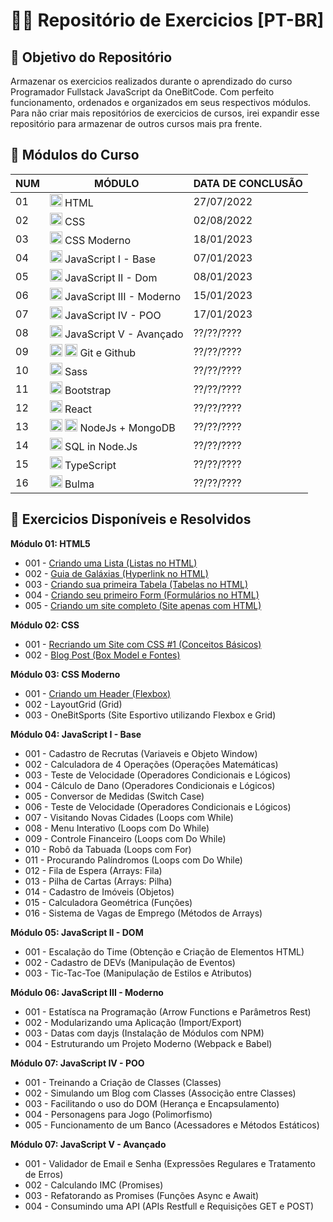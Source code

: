 # 🤘🏽 Repositório de Exercicios [PT-BR]

## 🎯 **Objetivo do Repositório**<br>
Armazenar os exercicios realizados durante o aprendizado do curso Programador Fullstack JavaScript da OneBitCode. Com perfeito funcionamento, ordenados e organizados em seus respectivos módulos. Para não criar mais repositórios de exercicios de cursos, irei expandir esse repositório para armazenar de outros cursos mais pra frente.

## 🍁 **Módulos do Curso**
| NUM           | MÓDULO             | DATA DE CONCLUSÃO |
| ------------- | -------------      | ----------------- |
| 01            | <img src="https://cdn.jsdelivr.net/gh/devicons/devicon/icons/html5/html5-original.svg" height='20' width='20'/> HTML               | 27/07/2022        |                   
| 02            | <img src="https://cdn.jsdelivr.net/gh/devicons/devicon/icons/css3/css3-original.svg" height='20' width='20'/> CSS                | 02/08/2022        |
| 03            | <img src="https://cdn.jsdelivr.net/gh/devicons/devicon/icons/css3/css3-original.svg" height='20' width='20'/> CSS Moderno        | 18/01/2023        | 
| 04            | <img src="https://cdn.jsdelivr.net/gh/devicons/devicon/icons/javascript/javascript-original.svg" height='20' width='20'/>  JavaScript I - Base       | 07/01/2023        |
| 05            | <img src="https://cdn.jsdelivr.net/gh/devicons/devicon/icons/javascript/javascript-original.svg" height='20' width='20'/>  JavaScript II - Dom      | 08/01/2023        | 
| 06            | <img src="https://cdn.jsdelivr.net/gh/devicons/devicon/icons/javascript/javascript-original.svg" height='20' width='20'/>  JavaScript III - Moderno     | 15/01/2023       | 
| 07            | <img src="https://cdn.jsdelivr.net/gh/devicons/devicon/icons/javascript/javascript-original.svg" height='20' width='20'/>  JavaScript IV - POO    | 17/01/2023       | 
| 08            | <img src="https://cdn.jsdelivr.net/gh/devicons/devicon/icons/javascript/javascript-original.svg" height='20' width='20'/>  JavaScript V - Avançado    | ??/??/????       |
| 09            | <img src="https://cdn.jsdelivr.net/gh/devicons/devicon/icons/git/git-original.svg" height='20' width='20'/>  <img src="https://cdn.jsdelivr.net/gh/devicons/devicon/icons/github/github-original.svg" height='20' width='20'/> Git e Github    | ??/??/????       |
| 10            | <img src="https://cdn.jsdelivr.net/gh/devicons/devicon/icons/sass/sass-original.svg" height='20' width='20'/>  Sass    | ??/??/????       |
| 11            | <img src="https://cdn.jsdelivr.net/gh/devicons/devicon/icons/bootstrap/bootstrap-original.svg" height='20' width='20'/>  Bootstrap    | ??/??/????       |
| 12            | <img src="https://cdn.jsdelivr.net/gh/devicons/devicon/icons/react/react-original.svg" height='20' width='20'/>  React    | ??/??/????       |
| 13            | <img src="https://cdn.jsdelivr.net/gh/devicons/devicon/icons/nodejs/nodejs-original.svg" height='20' width='20'/> <img src="https://cdn.jsdelivr.net/gh/devicons/devicon/icons/mongodb/mongodb-original.svg" height='20' width='20'/> NodeJs + MongoDB    | ??/??/????       |
| 14            | <img src="https://cdn.jsdelivr.net/gh/devicons/devicon/icons/sequelize/sequelize-original.svg" height='20' width='20'/>  SQL in Node.Js    | ??/??/????       |
| 15            | <img src="https://cdn.jsdelivr.net/gh/devicons/devicon/icons/typescript/typescript-original.svg" height='20' width='20'/>  TypeScript    | ??/??/????       |
| 16            | <img src="https://cdn.jsdelivr.net/gh/devicons/devicon/icons/bulma/bulma-plain.svg" height='20' width='20'/>  Bulma    | ??/??/????       |

## 🌿 **Exercicios Disponíveis e Resolvidos**

**Módulo 01: HTML5**
  - 001 - <a href="/OneBitCode/Módulo 01 - HTML/001 - Criando uma Lista (Listas no HTML)/">Criando uma Lista (Listas no HTML)</a>
  - 002 - <a href="/OneBitCode/Módulo 01 - HTML/002 - Guia de Galáxias (Hyperlink no HTML)/">Guia de Galáxias (Hyperlink no HTML)</a>
  - 003 - <a href="/OneBitCode/Módulo 01 - HTML/003 - Criando sua primeira Tabela (Tabelas no HTML)/">Criando sua primeira Tabela (Tabelas no HTML)</a>
  - 004 - <a href="/OneBitCode/Módulo 01 - HTML/004 - Criando seu primeiro Form (Formulários no HTML)/">Criando seu primeiro Form (Formulários no HTML)</a>
  - 005 - <a href="/OneBitCode/Módulo 01 - HTML/005 - Criando um site completo (Site apenas com HTML)/">Criando um site completo (Site apenas com HTML)</a>

**Módulo 02: CSS**
  - 001 - <a href="/OneBitCode/Módulo 02 - CSS/001 - Recriando um Site com CSS #1 (Conceitos Básicos)/">Recriando um Site com CSS #1 (Conceitos Básicos)</a>
  - 002 - <a href="/OneBitCode/Módulo 02 - CSS/002 - Blog Post (Box Model e Fontes)/">Blog Post (Box Model e Fontes)</a>

**Módulo 03: CSS Moderno**
  - 001 - <a href="/OneBitCode/Módulo 03 - CSS Moderno/001 - Criando um Header (Flexbox)/">Criando um Header (Flexbox)</a>
  - 002 - LayoutGrid (Grid)
  - 003 - OneBitSports (Site Esportivo utilizando Flexbox e Grid)

**Módulo 04: JavaScript I - Base**
  - 001 - Cadastro de Recrutas (Variaveis e Objeto Window)
  - 002 - Calculadora de 4 Operações (Operações Matemáticas)
  - 003 - Teste de Velocidade (Operadores Condicionais e Lógicos)
  - 004 - Cálculo de Dano (Operadores Condicionais e Lógicos)
  - 005 - Conversor de Medidas (Switch Case)
  - 006 - Teste de Velocidade (Operadores Condicionais e Lógicos)
  - 007 - Visitando Novas Cidades (Loops com While)
  - 008 - Menu Interativo (Loops com Do While)
  - 009 - Controle Financeiro (Loops com Do While)
  - 010 - Robô da Tabuada (Loops com For)
  - 011 - Procurando Palíndromos (Loops com Do While)
  - 012 - Fila de Espera (Arrays: Fila)
  - 013 - Pilha de Cartas (Arrays: Pilha)
  - 014 - Cadastro de Imóveis (Objetos) 
  - 015 - Calculadora Geométrica (Funções)
  - 016 - Sistema de Vagas de Emprego (Métodos de Arrays)

**Módulo 05: JavaScript II - DOM**
  - 001 - Escalação do Time (Obtenção e Criação de Elementos HTML)
  - 002 - Cadastro de DEVs (Manipulação de Eventos)
  - 003 - Tic-Tac-Toe (Manipulação de Estilos e Atributos)

**Módulo 06: JavaScript III - Moderno**
  - 001 - Estatísca na Programação (Arrow Functions e Parâmetros Rest)
  - 002 - Modularizando uma Aplicação (Import/Export)
  - 003 - Datas com dayjs (Instalação de Módulos com NPM)
  - 004 - Estruturando um Projeto Moderno (Webpack e Babel)

**Módulo 07: JavaScript IV - POO**
  - 001 - Treinando a Criação de Classes (Classes)
  - 002 - Simulando um Blog com Classes (Associção entre Classes)
  - 003 - Facilitando o uso do DOM (Herança e Encapsulamento)
  - 004 - Personagens para Jogo (Polimorfismo)
  - 005 - Funcionamento de um Banco (Acessadores e Métodos Estáticos)

**Módulo 07: JavaScript V - Avançado**
  - 001 - Validador de Email e Senha (Expressões Regulares e Tratamento de Erros)
  - 002 - Calculando IMC (Promises)
  - 003 - Refatorando as Promises (Funções Async e Await)
  - 004 - Consumindo uma API (APIs Restfull e Requisições GET e POST)
